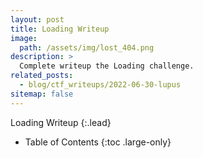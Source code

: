 ```yaml
---
layout: post
title: Loading Writeup
image: 
  path: /assets/img/lost_404.png
description: >
  Complete writeup the Loading challenge.
related_posts:
  - blog/ctf_writeups/2022-06-30-lupus
sitemap: false
---
```


Loading Writeup
{:.lead}

- Table of Contents
{:toc .large-only}

